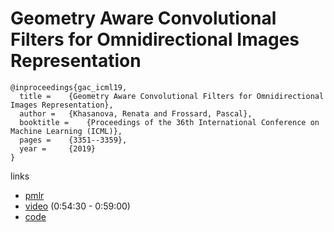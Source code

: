 # Geometry Aware Convolutional Filters for Omnidirectional Images Representation

```
@inproceedings{gac_icml19,
  title = 	 {Geometry Aware Convolutional Filters for Omnidirectional Images Representation},
  author = 	 {Khasanova, Renata and Frossard, Pascal},
  booktitle = 	 {Proceedings of the 36th International Conference on Machine Learning (ICML)},
  pages = 	 {3351--3359},
  year = 	 {2019}
}
```

links
- [pmlr](http://proceedings.mlr.press/v97/khasanova19a.html)
- [video](https://slideslive.com/38917633/applications-computer-vision?t=3609) (0:54:30 - 0:59:00)
- [code](https://github.com/RenataKh/GAfilters)
